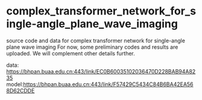 # complex_transformer_network_for_single-angle_plane_wave_imaging
source code and data for complex transformer network for single-angle plane wave imaging
For now, some preliminary codes and results are uploaded. We will complement other details further.

data: https://bhpan.buaa.edu.cn:443/link/EC0B60035102036470D228BAB94A8235
model:https://bhpan.buaa.edu.cn:443/link/F57429C5434C84B6BA42EA568D62CDDE
